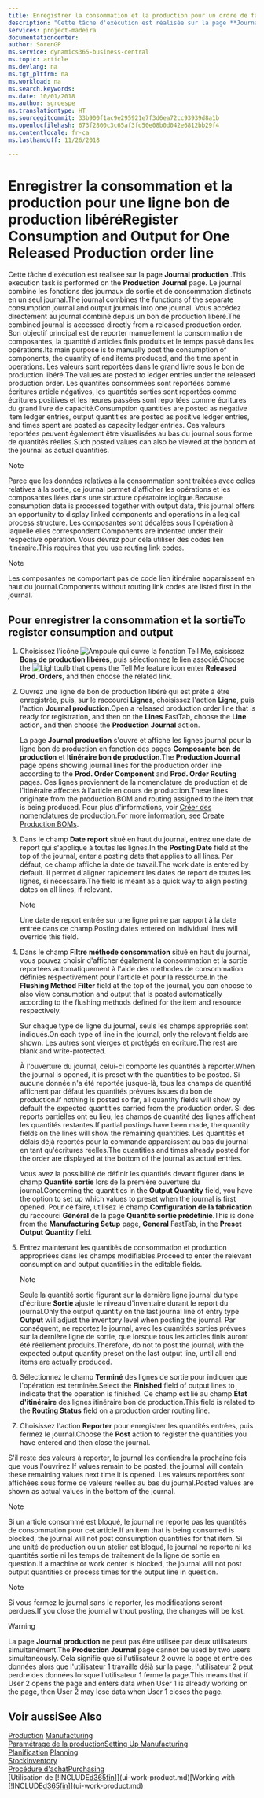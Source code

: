 ```yaml
---
title: Enregistrer la consommation et la production pour un ordre de fabrication | Microsoft Docs
description: "Cette tâche d'exécution est réalisée sur la page **Journal production** . Le journal combine les fonctions des journaux de sortie et de consommation distincts en un seul journal. Vous accédez directement au journal combiné depuis un bon de production libéré. Son objectif principal est de reporter manuellement la consommation de composantes, la quantité d'articles finis produits et le temps passé dans les opérations."
services: project-madeira
documentationcenter: 
author: SorenGP
ms.service: dynamics365-business-central
ms.topic: article
ms.devlang: na
ms.tgt_pltfrm: na
ms.workload: na
ms.search.keywords: 
ms.date: 10/01/2018
ms.author: sgroespe
ms.translationtype: HT
ms.sourcegitcommit: 33b900f1ac9e295921e7f3d6ea72cc93939d8a1b
ms.openlocfilehash: 673f2800c3c65af3fd50e08b0d042e6812bb29f4
ms.contentlocale: fr-ca
ms.lasthandoff: 11/26/2018

---
```

# <a name="register-consumption-and-output-for-one-released-production-order-line"></a><span data-ttu-id="c8613-106">Enregistrer la consommation et la production pour une ligne bon de production libéré</span><span class="sxs-lookup"><span data-stu-id="c8613-106">Register Consumption and Output for One Released Production order line</span></span>
<span data-ttu-id="c8613-107">Cette tâche d'exécution est réalisée sur la page **Journal production** .</span><span class="sxs-lookup"><span data-stu-id="c8613-107">This execution task is performed on the **Production Journal** page.</span></span> <span data-ttu-id="c8613-108">Le journal combine les fonctions des journaux de sortie et de consommation distincts en un seul journal.</span><span class="sxs-lookup"><span data-stu-id="c8613-108">The journal combines the functions of the separate consumption journal and output journals into one journal.</span></span> <span data-ttu-id="c8613-109">Vous accédez directement au journal combiné depuis un bon de production libéré.</span><span class="sxs-lookup"><span data-stu-id="c8613-109">The combined journal is accessed directly from a released production order.</span></span> <span data-ttu-id="c8613-110">Son objectif principal est de reporter manuellement la consommation de composantes, la quantité d'articles finis produits et le temps passé dans les opérations.</span><span class="sxs-lookup"><span data-stu-id="c8613-110">Its main purpose is to manually post the consumption of components, the quantity of end items produced, and the time spent in operations.</span></span> <span data-ttu-id="c8613-111">Les valeurs sont reportées dans le grand livre sous le bon de production libéré.</span><span class="sxs-lookup"><span data-stu-id="c8613-111">The values are posted to ledger entries under the released production order.</span></span> <span data-ttu-id="c8613-112">Les quantités consommées sont reportées comme écritures article négatives, les quantités sorties sont reportées comme écritures positives et les heures passées sont reportées comme écritures du grand livre de capacité.</span><span class="sxs-lookup"><span data-stu-id="c8613-112">Consumption quantities are posted as negative item ledger entries, output quantities are posted as positive ledger entries, and times spent are posted as capacity ledger entries.</span></span> <span data-ttu-id="c8613-113">Ces valeurs reportées peuvent également être visualisées au bas du journal sous forme de quantités réelles.</span><span class="sxs-lookup"><span data-stu-id="c8613-113">Such posted values can also be viewed at the bottom of the journal as actual quantities.</span></span>  

> [!NOTE]  
>  <span data-ttu-id="c8613-114">Parce que les données relatives à la consommation sont traitées avec celles relatives à la sortie, ce journal permet d'afficher les opérations et les composantes liées dans une structure opératoire logique.</span><span class="sxs-lookup"><span data-stu-id="c8613-114">Because consumption data is processed together with output data, this journal offers an opportunity to display linked components and operations in a logical process structure.</span></span> <span data-ttu-id="c8613-115">Les composantes sont décalées sous l'opération à laquelle elles correspondent.</span><span class="sxs-lookup"><span data-stu-id="c8613-115">Components are indented under their respective operation.</span></span> <span data-ttu-id="c8613-116">Vous devrez pour cela utiliser des codes lien itinéraire.</span><span class="sxs-lookup"><span data-stu-id="c8613-116">This requires that you use routing link codes.</span></span>  

> [!NOTE]  
>  <span data-ttu-id="c8613-117">Les composantes ne comportant pas de code lien itinéraire apparaissent en haut du journal.</span><span class="sxs-lookup"><span data-stu-id="c8613-117">Components without routing link codes are listed first in the journal.</span></span>  

## <a name="to-register-consumption-and-output"></a><span data-ttu-id="c8613-118">Pour enregistrer la consommation et la sortie</span><span class="sxs-lookup"><span data-stu-id="c8613-118">To register consumption and output</span></span>  
1.  <span data-ttu-id="c8613-119">Choisissez l'icône ![Ampoule qui ouvre la fonction Tell Me](media/ui-search/search_small.png "Dites-moi ce que vous voulez faire"), saisissez **Bons de production libérés**, puis sélectionnez le lien associé.</span><span class="sxs-lookup"><span data-stu-id="c8613-119">Choose the ![Lightbulb that opens the Tell Me feature](media/ui-search/search_small.png "Tell me what you want to do") icon enter **Released Prod. Orders**, and then choose the related link.</span></span>  
2.  <span data-ttu-id="c8613-120">Ouvrez une ligne de bon de production libéré qui est prête à être enregistrée, puis, sur le raccourci **Lignes**, choisissez l'action **Ligne**, puis l'action **Journal production**.</span><span class="sxs-lookup"><span data-stu-id="c8613-120">Open a released production order line that is ready for registration, and then on the **Lines** FastTab, choose the **Line** action, and then choose the **Production Journal** action.</span></span>  

    <span data-ttu-id="c8613-121">La page **Journal production** s'ouvre et affiche les lignes journal pour la ligne bon de production en fonction des pages **Composante bon de production** et **Itinéraire bon de production**.</span><span class="sxs-lookup"><span data-stu-id="c8613-121">The **Production Journal** page opens showing journal lines for the production order line according to the **Prod. Order Component** and **Prod. Order Routing** pages.</span></span> <span data-ttu-id="c8613-122">Ces lignes proviennent de la nomenclature de production et de l'itinéraire affectés à l'article en cours de production.</span><span class="sxs-lookup"><span data-stu-id="c8613-122">These lines originate from the production BOM and routing assigned to the item that is being produced.</span></span> <span data-ttu-id="c8613-123">Pour plus d'informations, voir [Créer des nomenclatures de production](production-how-to-create-routings.md).</span><span class="sxs-lookup"><span data-stu-id="c8613-123">For more information, see [Create Production BOMs](production-how-to-create-routings.md).</span></span>  

3.  <span data-ttu-id="c8613-124">Dans le champ **Date report** situé en haut du journal, entrez une date de report qui s'applique à toutes les lignes.</span><span class="sxs-lookup"><span data-stu-id="c8613-124">In the **Posting Date** field at the top of the journal, enter a posting date that applies to all lines.</span></span> <span data-ttu-id="c8613-125">Par défaut, ce champ affiche la date de travail.</span><span class="sxs-lookup"><span data-stu-id="c8613-125">The work date is entered by default.</span></span> <span data-ttu-id="c8613-126">Il permet d'aligner rapidement les dates de report de toutes les lignes, si nécessaire.</span><span class="sxs-lookup"><span data-stu-id="c8613-126">The field is meant as a quick way to align posting dates on all lines, if relevant.</span></span>  

    > [!NOTE]  
    >  <span data-ttu-id="c8613-127">Une date de report entrée sur une ligne prime par rapport à la date entrée dans ce champ.</span><span class="sxs-lookup"><span data-stu-id="c8613-127">Posting dates entered on individual lines will override this field.</span></span>  

4.  <span data-ttu-id="c8613-128">Dans le champ **Filtre méthode consommation** situé en haut du journal, vous pouvez choisir d'afficher également la consommation et la sortie reportées automatiquement à l'aide des méthodes de consommation définies respectivement pour l'article et pour la ressource.</span><span class="sxs-lookup"><span data-stu-id="c8613-128">In the **Flushing Method Filter** field at the top of the journal, you can choose to also view consumption and output that is posted automatically according to the flushing methods defined for the item and resource respectively.</span></span>  

    <span data-ttu-id="c8613-129">Sur chaque type de ligne du journal, seuls les champs appropriés sont indiqués.</span><span class="sxs-lookup"><span data-stu-id="c8613-129">On each type of line in the journal, only the relevant fields are shown.</span></span> <span data-ttu-id="c8613-130">Les autres sont vierges et protégés en écriture.</span><span class="sxs-lookup"><span data-stu-id="c8613-130">The rest are blank and write-protected.</span></span>  

    <span data-ttu-id="c8613-131">À l'ouverture du journal, celui-ci comporte les quantités à reporter.</span><span class="sxs-lookup"><span data-stu-id="c8613-131">When the journal is opened, it is preset with the quantities to be posted.</span></span> <span data-ttu-id="c8613-132">Si aucune donnée n'a été reportée jusque-là, tous les champs de quantité affichent par défaut les quantités prévues issues du bon de production.</span><span class="sxs-lookup"><span data-stu-id="c8613-132">If nothing is posted so far, all quantity fields will show by default the expected quantities carried from the production order.</span></span> <span data-ttu-id="c8613-133">Si des reports partielles ont eu lieu, les champs de quantité des lignes affichent les quantités restantes.</span><span class="sxs-lookup"><span data-stu-id="c8613-133">If partial postings have been made, the quantity fields on the lines will show the remaining quantities.</span></span> <span data-ttu-id="c8613-134">Les quantités et délais déjà reportés pour la commande apparaissent au bas du journal en tant qu'écritures réelles.</span><span class="sxs-lookup"><span data-stu-id="c8613-134">The quantities and times already posted for the order are displayed at the bottom of the journal as actual entries.</span></span>  

    <span data-ttu-id="c8613-135">Vous avez la possibilité de définir les quantités devant figurer dans le champ **Quantité sortie** lors de la première ouverture du journal.</span><span class="sxs-lookup"><span data-stu-id="c8613-135">Concerning the quantities in the **Output Quantity** field, you have the option to set up which values to preset when the journal is first opened.</span></span> <span data-ttu-id="c8613-136">Pour ce faire, utilisez le champ **Configuration de la fabrication** du raccourci **Général** de la page **Quantité sortie prédéfinie**.</span><span class="sxs-lookup"><span data-stu-id="c8613-136">This is done from the **Manufacturing Setup** page, **General** FastTab, in the **Preset Output Quantity** field.</span></span>

5.  <span data-ttu-id="c8613-137">Entrez maintenant les quantités de consommation et production appropriées dans les champs modifiables.</span><span class="sxs-lookup"><span data-stu-id="c8613-137">Proceed to enter the relevant consumption and output quantities in the editable fields.</span></span>  

    > [!NOTE]  
    >  <span data-ttu-id="c8613-138">Seule la quantité sortie figurant sur la dernière ligne journal du type d'écriture **Sortie** ajuste le niveau d'inventaire durant le report du journal.</span><span class="sxs-lookup"><span data-stu-id="c8613-138">Only the output quantity on the last journal line of entry type **Output** will adjust the inventory level when posting the journal.</span></span> <span data-ttu-id="c8613-139">Par conséquent, ne reportez le journal, avec les quantités sorties prévues sur la dernière ligne de sortie, que lorsque tous les articles finis auront été réellement produits.</span><span class="sxs-lookup"><span data-stu-id="c8613-139">Therefore, do not to post the journal, with the expected output quantity preset on the last output line, until all end items are actually produced.</span></span>  

6.  <span data-ttu-id="c8613-140">Sélectionnez le champ **Terminé** des lignes de sortie pour indiquer que l'opération est terminée.</span><span class="sxs-lookup"><span data-stu-id="c8613-140">Select the **Finished** field of output lines to indicate that the operation is finished.</span></span> <span data-ttu-id="c8613-141">Ce champ est lié au champ **État d'itinéraire** des lignes itinéraire bon de production.</span><span class="sxs-lookup"><span data-stu-id="c8613-141">This field is related to the **Routing Status** field on a production order routing line.</span></span>  
7.  <span data-ttu-id="c8613-142">Choisissez l'action **Reporter** pour enregistrer les quantités entrées, puis fermez le journal.</span><span class="sxs-lookup"><span data-stu-id="c8613-142">Choose the **Post** action to register the quantities you have entered and then close the journal.</span></span>  

<span data-ttu-id="c8613-143">S'il reste des valeurs à reporter, le journal les contiendra la prochaine fois que vous l'ouvrirez.</span><span class="sxs-lookup"><span data-stu-id="c8613-143">If values remain to be posted, the journal will contain these remaining values next time it is opened.</span></span> <span data-ttu-id="c8613-144">Les valeurs reportées sont affichées sous forme de valeurs réelles au bas du journal.</span><span class="sxs-lookup"><span data-stu-id="c8613-144">Posted values are shown as actual values in the bottom of the journal.</span></span>  

> [!NOTE]  
>  <span data-ttu-id="c8613-145">Si un article consommé est bloqué, le journal ne reporte pas les quantités de consommation pour cet article.</span><span class="sxs-lookup"><span data-stu-id="c8613-145">If an item that is being consumed is blocked, the journal will not post consumption quantities for that item.</span></span> <span data-ttu-id="c8613-146">Si une unité de production ou un atelier est bloqué, le journal ne reporte ni les quantités sortie ni les temps de traitement de la ligne de sortie en question.</span><span class="sxs-lookup"><span data-stu-id="c8613-146">If a machine or work center is blocked, the journal will not post output quantities or process times for the output line in question.</span></span>  

> [!NOTE]  
>  <span data-ttu-id="c8613-147">Si vous fermez le journal sans le reporter, les modifications seront perdues.</span><span class="sxs-lookup"><span data-stu-id="c8613-147">If you close the journal without posting, the changes will be lost.</span></span>  

> [!WARNING]  
>  <span data-ttu-id="c8613-148">La page **Journal production** ne peut pas être utilisée par deux utilisateurs simultanément.</span><span class="sxs-lookup"><span data-stu-id="c8613-148">The **Production Journal** page cannot be used by two users simultaneously.</span></span> <span data-ttu-id="c8613-149">Cela signifie que si l'utilisateur 2 ouvre la page et entre des données alors que l'utilisateur 1 travaille déjà sur la page, l'utilisateur 2 peut perdre des données lorsque l'utilisateur 1 ferme la page.</span><span class="sxs-lookup"><span data-stu-id="c8613-149">This means that if User 2 opens the page and enters data when User 1 is already working on the page, then User 2 may lose data when User 1 closes the page.</span></span>  

## <a name="see-also"></a><span data-ttu-id="c8613-150">Voir aussi</span><span class="sxs-lookup"><span data-stu-id="c8613-150">See Also</span></span>  
<span data-ttu-id="c8613-151">[Production](production-manage-manufacturing.md)  </span><span class="sxs-lookup"><span data-stu-id="c8613-151">[Manufacturing](production-manage-manufacturing.md)  </span></span>  
[<span data-ttu-id="c8613-152">Paramétrage de la production</span><span class="sxs-lookup"><span data-stu-id="c8613-152">Setting Up Manufacturing</span></span>](production-configure-production-processes.md)  
<span data-ttu-id="c8613-153">[Planification](production-planning.md)    </span><span class="sxs-lookup"><span data-stu-id="c8613-153">[Planning](production-planning.md)    </span></span>  
[<span data-ttu-id="c8613-154">Stock</span><span class="sxs-lookup"><span data-stu-id="c8613-154">Inventory</span></span>](inventory-manage-inventory.md)  
[<span data-ttu-id="c8613-155">Procédure d'achat</span><span class="sxs-lookup"><span data-stu-id="c8613-155">Purchasing</span></span>](purchasing-manage-purchasing.md)  
<span data-ttu-id="c8613-156">[Utilisation de [!INCLUDE[d365fin](includes/d365fin_md.md)]](ui-work-product.md)</span><span class="sxs-lookup"><span data-stu-id="c8613-156">[Working with [!INCLUDE[d365fin](includes/d365fin_md.md)]](ui-work-product.md)</span></span>

